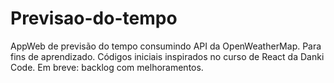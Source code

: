 # Previsao-do-tempo
AppWeb de previsão do tempo consumindo API da OpenWeatherMap.
Para fins de aprendizado.
Códigos iniciais inspirados no curso de React da Danki Code.
Em breve:
backlog com melhoramentos.
